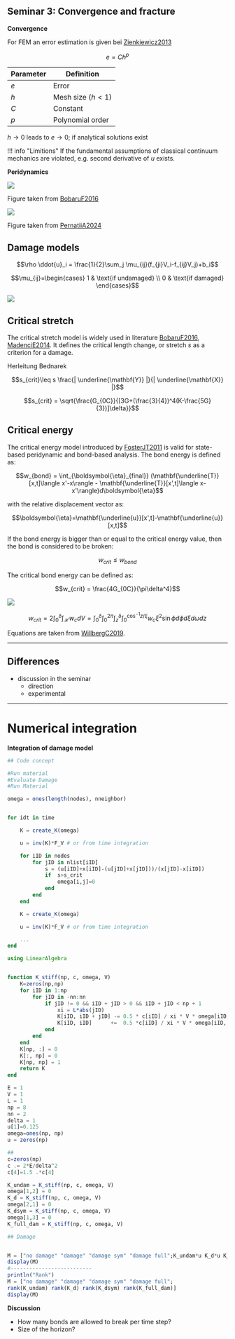## Seminar 3: Convergence and fracture
**Convergence**

For FEM an error estimation is given bei [Zienkiewicz2013](@cite)

$$e=Ch^p$$

| Parameter | Definition                     |
|-----------|--------------------------------|
| $e$       | Error                          |
| $h$       | Mesh size ($h < 1$)            |
| $C$       | Constant                       |
| $p$       | Polynomial order               |


$h\rightarrow 0$ leads to $e\rightarrow 0$; if analytical solutions exist

!!! info "Limitions"
    If the fundamental assumptions of classical continuum mechanics are violated, e.g. second derivative of $u$ exists.

**Peridynamics**

![](../assets/bobaru2016_convergence.png)

Figure taken from [BobaruF2016](@cite)


![](../assets/phase_velocity.png)

Figure taken from [PernatiiA2024](@cite)


## Damage models

$$\rho \ddot{u}_i = \frac{1}{2}\sum_j \mu_{ij}(f_{ji}V_i-f_{ij}V_j)+b_i$$

$$\mu_{ij}=\begin{cases}
  1 & \text{if undamaged}  \\
  0 & \text{if damaged}
\end{cases}$$

![](../assets/bond_vs_global_damage.png)



## Critical stretch
The critical stretch model is widely used in literature [BobaruF2016](@cite), [MadenciE2014](@cite). It defines the critical length change, or stretch $s$ as a criterion for a damage.

Herleitung Bednarek

$$s_{crit}\leq s \frac{| \underline{\mathbf{Y}} |}{| \underline{\mathbf{X}} |}$$

$$s_{crit} = \sqrt{\frac{G_{0C}}{[3G+(\frac{3}{4})^4(K-\frac{5G}{3})]\delta}}$$

## Critical energy

The critical energy model introduced by [FosterJT2011](@cite) is valid for state-based peridynamic and bond-based analysis.
The bond energy is defined as:

$$w_{bond} = \int_{\boldsymbol{\eta}_{final}} (\mathbf{\underline{T}}[x,t]\langle x'-x\rangle - \mathbf{\underline{T}}[x',t]\langle x-x'\rangle)d\boldsymbol{\eta}$$

with the relative displacement vector as:

$$\boldsymbol{\eta}=\mathbf{\underline{u}}[x',t]-\mathbf{\underline{u}}[x,t]$$

If the bond energy is bigger than or equal to the critical energy value, then the bond is considered to be broken:

$$w_{crit} \leq w_{bond}$$

The critical bond energy can be defined as:

$$w_{crit} = \frac{4G_{0C}}{\pi\delta^4}$$

![](../assets/bond_energy.png)

$$w_{crit}=2\int_0^{\delta}\int_{\mathcal{H}}w_cdV=\int_0^{\delta}\int_{0}^{2\pi}\int_z^{\delta}\int_0^{\cos^{-1}z/\xi}w_c\xi^2\sin\phi d\phi d\xi d\omega dz$$

Equations are taken from [WillbergC2019](@cite).

---

## Differences
- discussion in the seminar
    - direction
    - experimental

---
# Numerical integration

**Integration of damage model**

```Julia
## Code concept

#Run material
#Evaluate Damage
#Run Material

omega = ones(length(nodes), nneighbor)


for idt in time

    K = create_K(omega)

    u = inv(K)*F_V # or from time integration

    for iID in nodes
        for jID in nlist[iID]
            s = (u[iID]+x[iID]-(u[jID]+x[jID]))/(x[jID]-x[iID])
            if  s>s_crit
                omega[i,j]=0
            end
        end
    end

    K = create_K(omega)

    u = inv(K)*F_V # or from time integration

    ...
end
```


```julia
using LinearAlgebra


function K_stiff(np, c, omega, V)
    K=zeros(np,np)
    for iID in 1:np
        for jID in -nn:nn
            if jID != 0 && iID + jID > 0 && iID + jID < np + 1
                xi = L*abs(jID)
                K[iID, iID + jID] -= 0.5 * c[iID] / xi * V * omega[iID, iID + jID]
                K[iID, iID]      +=  0.5 *c[iID] / xi * V * omega[iID, iID + jID]
            end
        end
    end
    K[np, :] = 0
    K[:, np] = 0
    K[np, np] = 1
    return K
end

E = 1
V = 1
L = 1
np = 8
nn = 2
delta = 1
u[1]=0.125
omega=ones(np, np)
u = zeros(np)

##
c=zeros(np)
c .= 2*E/delta^2
c[4]=1.5 .*c[4]

K_undam = K_stiff(np, c, omega, V)
omega[1,2] = 0
K_d = K_stiff(np, c, omega, V)
omega[2,1] = 0
K_dsym = K_stiff(np, c, omega, V)
omega[1,3] = 0
K_full_dam = K_stiff(np, c, omega, V)

## Damage


M = ["no damage" "damage" "damage sym" "damage full";K_undam*u K_d*u K_dsym*u K_full_dam*u]
display(M)
#--------------------------
println("Rank")
M = ["no damage" "damage" "damage sym" "damage full";
rank(K_undam) rank(K_d) rank(K_dsym) rank(K_full_dam)]
display(M)

```

**Discussion**

- How many bonds are allowed to break per time step?
- Size of the horizon?
